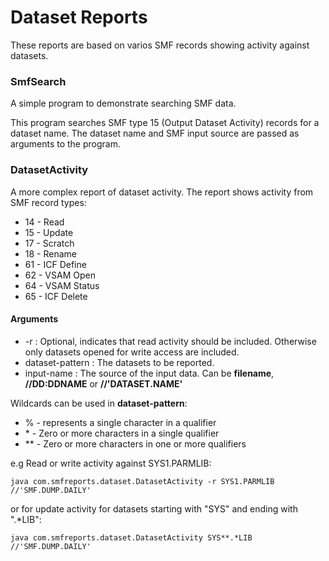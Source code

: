 # Dataset Reports

These reports are based on varios SMF records showing activity against datasets.

### SmfSearch

A simple program to demonstrate searching SMF data.

This program searches SMF type 15 (Output Dataset Activity) records for a dataset name. The dataset name and SMF input source are passed as arguments to the program.

### DatasetActivity

A more complex report of dataset activity. The report shows activity from SMF record types:
- 14 - Read
- 15 - Update
- 17 - Scratch
- 18 - Rename
- 61 - ICF Define
- 62 - VSAM Open
- 64 - VSAM Status
- 65 - ICF Delete

#### Arguments

 - -r : Optional, indicates that read activity should be included. Otherwise only datasets opened for write access are included.
 - dataset-pattern : The datasets to be reported.
 - input-name : The source of the input data. Can be **filename**, **//DD:DDNAME** or **//'DATASET.NAME'** 

Wildcards can be used in **dataset-pattern**:
- % - represents a single character in a qualifier
- \* - Zero or more characters in a single qualifier
- \*\* - Zero or more characters in one or more qualifiers 

e.g Read or write activity against SYS1.PARMLIB:
```
java com.smfreports.dataset.DatasetActivity -r SYS1.PARMLIB //'SMF.DUMP.DAILY'
```
or for update activity for datasets starting with "SYS" and ending with ".*LIB":
```
java com.smfreports.dataset.DatasetActivity SYS**.*LIB //'SMF.DUMP.DAILY'
```

